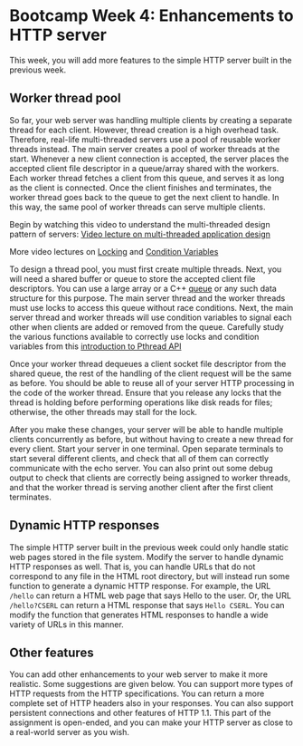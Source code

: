 # Bootcamp Week 4: Enhancements to HTTP server

This week, you will add more features to the simple HTTP server built in the previous week. 

## Worker thread pool

So far, your web server was handling multiple clients by creating a separate thread for each client. However, thread creation is a high overhead task. Therefore, real-life multi-threaded servers use a pool of reusable worker threads instead. The main server creates a pool of worker threads at the start. Whenever a new client connection is accepted, the server places the accepted client file descriptor in a queue/array shared with the workers. Each worker thread fetches a client from this queue, and serves it as long as the client is connected. Once the client finishes and terminates, the worker thread goes back to the queue to get the next client to handle. In this way, the same pool of worker threads can serve multiple clients.

Begin by watching this video to understand the multi-threaded design pattern of servers: [Video lecture on multi-threaded application design](https://youtu.be/TXZqpu4zmLI)

More video lectures on [Locking](https://youtu.be/EBevKfTDXUI) and [Condition Variables](https://youtu.be/rMpOfbaP2PQ)

To design a thread pool, you must first create multiple threads. Next, you will need a shared buffer or queue to store the accepted client file descriptors. You can use a large array or a C++  [queue](https://www.cplusplus.com/reference/queue/queue/) or any such data structure for this purpose. The main server thread and the worker threads must use locks to access this queue without race conditions. Next, the main server thread and worker threads will use condition variables to signal each other when clients are added or removed from the queue. Carefully study the various functions available to correctly use locks and condition variables from this [introduction to Pthread API](https://pages.cs.wisc.edu/~remzi/OSTEP/threads-api.pdf)

Once your worker thread dequeues a client socket file descriptor from the shared queue, the rest of the handling of the client request will be the same as before. You should be able to reuse all of your server HTTP processing in the code of the worker thread. Ensure that you release any locks that the thread is holding before performing operations like disk reads for files; otherwise, the other threads may stall for the lock. 

After you make these changes, your server will be able to handle multiple clients concurrently as before, but without having to create a new thread for every client. Start your server in one terminal. Open separate terminals to start several different clients, and check that all of them can correctly communicate with the echo server. You can also print out some debug output to check that clients are correctly being assigned to worker threads, and that the worker thread is serving another client after the first client terminates.

## Dynamic HTTP responses

The simple HTTP server built in the previous week could only handle static web pages stored in the file system. Modify the server to handle dynamic HTTP responses as well. That is, you can handle URLs that do not correspond to any file in the HTML root directory, but will instead run some function to generate a dynamic HTTP response. For example, the URL ```/hello``` can return a HTML web page that says Hello to the user. Or, the URL ```/hello?CSERL``` can return a HTML response that says ```Hello CSERL```. You can modify the function that generates HTML responses to handle a wide variety of URLs in this manner.

## Other features

You can add other enhancements to your web server to make it more realistic. Some suggestions are given below. You can support more types of HTTP requests from the HTTP specifications. You can return a more complete set of HTTP headers also in your responses. You can also support persistent connections and other features of HTTP 1.1. This part of the assignment is open-ended, and you can make your HTTP server as close to a real-world server as you wish. 
